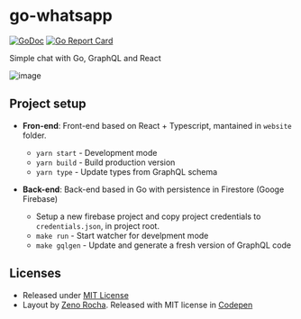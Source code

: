 # go-whatsapp

[![GoDoc](https://godoc.org/github.com/rodrigo-brito/go-whatsapp?status.svg)](https://godoc.org/github.com/StudioSol/balancer)
[![Go Report Card](https://goreportcard.com/badge/github.com/rodrigo-brito/go-whatsapp)](https://goreportcard.com/report/github.com/rodrigo-brito/go-whatsapp)

Simple chat with Go, GraphQL and React

![image](https://user-images.githubusercontent.com/7620947/84447162-aa55cc00-ac1d-11ea-85d4-3c3bd45aa654.png)

## Project setup

- **Fron-end**: Front-end based on React + Typescript, mantained in `website` folder.
  - `yarn start` - Development mode
  - `yarn build` - Build production version
  - `yarn type` - Update types from GraphQL schema

- **Back-end**: Back-end based in Go with persistence in Firestore (Googe Firebase)
  - Setup a new firebase project and copy project credentials to `credentials.json`, in project root.
  - `make run` - Start watcher for develpment mode
  - `make gqlgen` - Update and generate a fresh version of GraphQL code

## Licenses

- Released under [MIT License](LICENSE)
- Layout by [Zeno Rocha](https://github.com/zenorocha). Released with MIT license in [Codepen](https://codepen.io/zenorocha/pen/eZxYOK)
